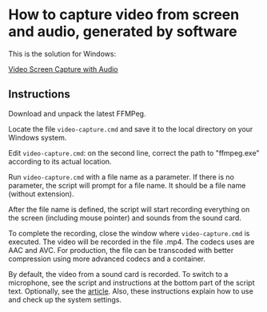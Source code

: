 # How to capture video from screen and audio, generated by software

This is the solution for Windows:

[Video Screen Capture with Audio](https://www.codeproject.com/Tips/5291304/Video-Screen-Capture-with-Audio)

## Instructions

Download and unpack the latest FFMPeg.

Locate the file `video-capture.cmd` and save it to the local directory on your Windows system.

Edit `video-capture.cmd`: on the second line, correct the path to "ffmpeg.exe" according to its actual location.

Run `video-capture.cmd` with a file name as a parameter. If there is no parameter, the script will prompt for a file name. It should be a file name (without extension).

After the file name is defined, the script will start recording everything on the screen (including mouse pointer) and sounds from the sound card.

To complete the recording, close the window where `video-capture.cmd` is executed. The video will be recorded in the file <file-name>.mp4. The codecs uses are AAC and AVC. For production, the file can be transcoded with better compression using more advanced codecs and a container.

By default, the video from a sound card is recorded. To switch to a microphone, see the script and instructions at the bottom part of the script text. Optionally, see the [article](https://www.codeproject.com/Tips/5291304/Video-Screen-Capture-with-Audio). Also, these instructions explain how to use and check up the system settings.
